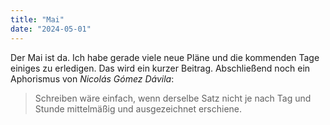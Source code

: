 ```yaml
---
title: "Mai"
date: "2024-05-01"
---
```


Der Mai ist da. Ich habe gerade viele neue Pläne und die kommenden Tage einiges zu erledigen. Das wird ein kurzer Beitrag. Abschließend noch ein Aphorismus von _Nicolás Gómez Dávila_:

> Schreiben wäre einfach, wenn derselbe Satz nicht je nach Tag und Stunde mittelmäßig und ausgezeichnet erschiene.
